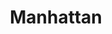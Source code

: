 ---
title: "Manhattan"
price: "5€"
description: "Milkshake Manhattan classique."
image: "/uploads/manhattan.jpg"
image_alt: "Milkshake Manhattan"
---